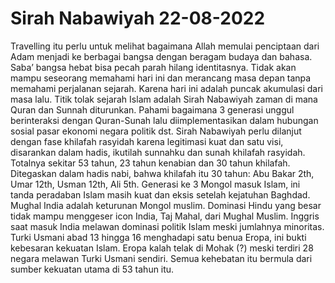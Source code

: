 # Sirah Nabawiyah 22-08-2022
Travelling itu perlu untuk melihat bagaimana Allah memulai penciptaan dari Adam menjadi ke berbagai bangsa dengan beragam budaya dan bahasa. Saba’ bangsa hebat bisa pecah parah hilang identitasnya. 
Tidak akan mampu seseorang memahami hari ini dan merancang masa depan tanpa memahami perjalanan sejarah. Karena hari ini adalah puncak akumulasi dari masa lalu. 
Titik tolak sejarah Islam adalah Sirah Nabawiyah zaman di mana Quran dan Sunnah diturunkan. Pahami bagaimana 3 generasi unggul berinteraksi dengan Quran-Sunah lalu diimplementasikan dalam hubungan sosial pasar ekonomi negara politik dst.
Sirah Nabawiyah perlu dilanjut dengan fase khilafah rasyidah karena legitimasi kuat dan satu visi, disarankan dalam hadis, ikutilah sunnahku dan sunah khilafah rasyidah. Totalnya sekitar 53 tahun, 23 tahun kenabian dan 30 tahun khilafah. Ditegaskan dalam hadis nabi, bahwa khilafah itu 30 tahun: Abu Bakar 2th, Umar 12th, Usman 12th, Ali 5th. 
Generasi ke 3 Mongol masuk Islam, ini tanda peradaban Islam masih kuat dan eksis setelah kejatuhan Baghdad. Mughal India adalah keturunan Mongol muslim. Dominasi Hindu yang besar tidak mampu menggeser icon India, Taj Mahal, dari Mughal Muslim. Inggris saat masuk India melawan dominasi politik Islam meski jumlahnya minoritas. 
Turki Usmani abad 13 hingga 16 menghadapi satu benua Eropa, ini bukti kebesaran kekuatan Islam. Eropa kalah telak di Mohak (?) meski terdiri 28 negara melawan Turki Usmani sendiri. Semua kehebatan itu bermula dari sumber kekuatan utama di 53 tahun itu.
